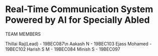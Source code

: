 # Real-Time Communication System Powered by AI for Specially Abled

TEAM MEMBERS

Thillai Raj(Lead) - 19BEC087\n
Aakash N - 19BEC103
Ejass Mohamed - 19BEC102
Harish S M - 19BEC084
Minish S - 19BEC097
